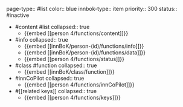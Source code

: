 page-type:: #list
color:: blue
innbok-type:: item
priority:: 300
status:: #inactive

- #content #list
  collapsed:: true
	- {{embed [[person 4/functions/content]]}}
- #info
  collapsed:: true
	- {{embed [[innBoK/person-(id)/functions/info]]}}
	- {{embed [[innBoK/person-(id)/functions/data]]}}
	- {{embed [[person 4/functions/status]]}}
- #class #function
  collapsed:: true
	- {{embed [[innBoK/class/function]]}}
- #innCoPilot
  collapsed:: true
	- {{embed [[person 4/functions/innCoPilot]]}}
- #[[related keys]]
  collapsed:: true
	- {{embed [[person 4/functions/keys]]}}


